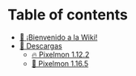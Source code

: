 # Table of contents

* [👋 ¡Bienvenido a la Wiki!](README.md)
* [📲 Descargas](descargas/README.md)
  * [🔥 Pixelmon 1.12.2](descargas/pixelmon-12.md)
  * [🍊 Pixelmon 1.16.5](descargas/pixelmon-16.md)
